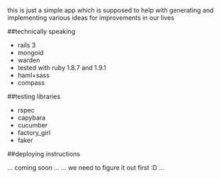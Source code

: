 this is just a simple app which is supposed to help with generating and implementing various ideas for improvements in our lives

##technically speaking

-  rails 3
-  mongoid
-  warden
-  tested with ruby 1.8.7 and 1.9.1
-  haml+sass
-  compass

##testing libraries

-  rspec
-  capybara
-  cucumber
-  factory_girl
-  faker

##deploying instructions

... coming soon ... 
... we need to figure it out first :D ...
